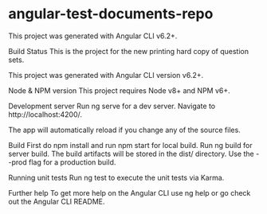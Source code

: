 # angular-test-documents-repo
This project was generated with Angular CLI v6.2+.

Build Status
This is the project for the new printing hard copy of question sets.

This project was generated with Angular CLI version v6.2+.

Node & NPM version
This project requires Node v8+ and NPM v6+.

Development server
Run ng serve for a dev server. Navigate to http://localhost:4200/.

The app will automatically reload if you change any of the source files.

Build
First do npm install and run npm start for local build. Run ng build for server build. The build artifacts will be stored in the dist/ directory. Use the --prod flag for a production build.

Running unit tests
Run ng test to execute the unit tests via Karma.

Further help
To get more help on the Angular CLI use ng help or go check out the Angular CLI README.
